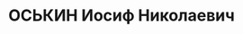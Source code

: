 ---
title: ОСЬКИН Иосиф Николаевич
description: "Род. в 1886, Пензенская губ. Проживал: КЖД, ст-ция Иланская. В 1932\
  \ работал зам. начальника депо на станции Зима. мастер в депо. \n  Арестован 02.06.1937.\
  \ Обв.: к.-р. деятельность. Приговор: ВК ВС СССР, 15.07.1938 – 15 лет ИТЛ. \n  Реабилитирован\
  \ ВК ВС СССР 15.03.1958"
---